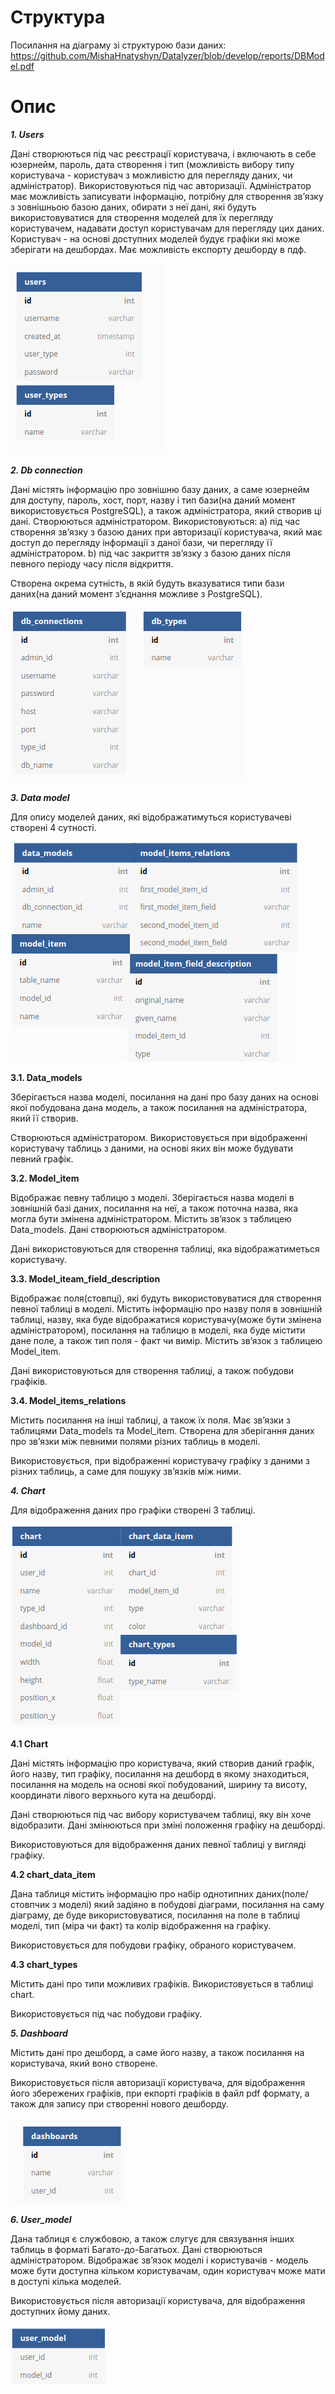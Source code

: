 # Структура
Посилання на діаграму зі структурою бази даних: https://github.com/MishaHnatyshyn/Datalyzer/blob/develop/reports/DBModel.pdf

# Опис
***1. Users***

Дані створюються під час реєстрації користувача, і включають в себе юзернейм, пароль, дата створення і тип (можливість вибору типу користувача - користувач з можливістю для перегляду даних, чи адміністратор).
Використовуються під час авторизації. 
Адміністратор має можливість записувати інформацію, потрібну для створення зв’язку з зовнішньою базою даних, обирати з неї дані, які будуть використовуватися для створення моделей для їх перегляду користувачем, надавати доступ користувачам для перегляду цих даних. 
Користувач - на основі доступних моделей будує графіки які може зберігати на дешбордах. Має можливість експорту дешборду в пдф.

![Users](./images/image3.png?raw=true)

***2. Db connection***
 
Дані містять інформацію про зовнішню базу даних, а саме юзернейм для доступу, пароль, хост, порт, назву і тип бази(на даний момент використовується PostgreSQL), а також адміністратора, який створив ці дані.
Створюються адміністратором.
Використовуються:
а) під час створення зв’язку з базою даних при авторизації користувача, який має доступ до перегляду інформації з даної бази, чи перегляду її адміністратором. 
b) під час закриття зв’язку з базою даних після певного періоду часу після відкриття.

Створена окрема сутність, в якій будуть вказуватися типи бази даних(на даний момент з’єднання можливе з PostgreSQL).

![Db connection](./images/image1.png?raw=true)

***3. Data model***

Для опису моделей даних, які відображатимуться користувачеві створені 4 сутності.

![Data mode](./images/image6.png?raw=true)

**3.1.  Data_models**

Зберігається назва моделі, посилання на дані про базу даних на основі якої побудована дана модель, а також посилання на адміністратора, який її створив.

Створюються адміністратором.
Використовується при відображенні користувачу таблиць з даними, на основі яких він може будувати певний графік. 

**3.2. Model_item** 

Відображає певну таблицю з моделі. Зберігається назва моделі в зовнішній базі даних, посилання на неї, а також поточна назва, яка могла бути змінена адміністратором.
Містить зв’язок з таблицею Data_models. 
Дані створюються адміністратором.

Дані використовуються для створення таблиці, яка відображатиметься користувачу. 

**3.3. Model_iteam_field_description** 

Відображає поля(стовпці), які будуть використовуватися для створення певної таблиці в моделі. Містить інформацію про назву поля в зовнішній таблиці, назву, яка буде відображатися користувачу(може бути змінена адміністратором), посилання на таблицю в моделі, яка буде містити дане поле, а також тип поля - факт чи вимір. 
Містить зв’язок з таблицею Model_item. 

Дані використовуються для створення таблиці, а також побудови графіків.

**3.4. Model_items_relations**

Містить посилання на інші таблиці, а також їх поля. 
Має зв’язки з таблицями Data_models та Model_item.
Створена для зберігання даних про зв’язки між певними полями різних таблиць в моделі.   

Використовується, при відображенні користувачу графіку з даними з різних таблиць, а саме для пошуку зв’язків між ними.

***4. Chart***

Для відображення даних про графіки створені 3 таблиці. 

![Chart](./images/image4.png?raw=true)

**4.1 Chart**

Дані містять інформацію про користувача, який створив даний графік, його назву, тип графіку, посилання на дешборд в якому знаходиться, посилання на модель на основі якої побудований, ширину та висоту, координати лівого верхнього кута на дешборді.

Дані створюються під час вибору користувачем таблиці, яку він хоче відобразити.
Дані змінюються при зміні положення графіку на дешборді.

Використовуються для відображення даних певної таблиці у вигляді графіку.

**4.2 chart_data_item** 

Дана таблиця містить інформацію про набір однотипних даних(поле/стовпчик з моделі) який задіяно в побудові діаграми, посилання на саму діаграму, де буде використовуватися, посилання на поле в таблиці моделі, тип (міра чи факт) та колір відображення на графіку.

Використовується для побудови графіку, обраного користувачем.

**4.3 chart_types**

Містить дані про типи можливих графіків.
Використовується в таблиці chart.

Використовується під час побудови графіку.

***5. Dashboard***

Містить дані про дешборд, а саме його назву, а також посилання на користувача, який воно створене. 

Використовується після авторизації користувача, для відображення його збережених графіків, при екпорті графіків в файл pdf формату, а також для запису при створенні нового дешборду.

![Dashboard](./images/image2.png?raw=true)

***6. User_model***

Дана таблиця є службовою, а також слугує для связування інших таблиць в форматі Багато-до-Багатьох.
Дані створюються адміністратором. 
Відображає зв’язок моделі і користувачів - модель може бути доступна кільком користувачам, один користувач може мати в доступі кілька моделей.

Використовується після авторизації користувача, для відображення доступних йому даних.

![User_model](./images/image5.png?raw=true)
